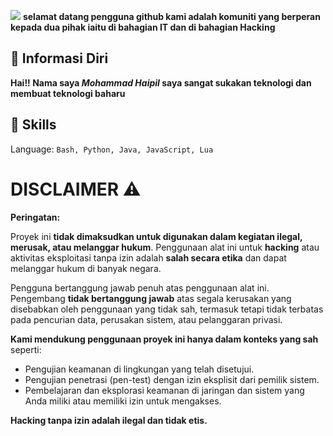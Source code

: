 ![](https://i.imgur.com/AYw9WBL.png)
**selamat datang pengguna github kami adalah komuniti yang berperan kepada dua pihak iaitu di bahagian IT dan di bahagian Hacking**
## 👤 Informasi Diri
**Hai!! Nama saya *Mohammad Haipil* saya sangat sukakan teknologi dan membuat teknologi baharu**
## 🚀 Skills
Language: `Bash, Python, Java, JavaScript, Lua`

# DISCLAIMER ⚠️

**Peringatan:**

Proyek ini **tidak dimaksudkan untuk digunakan dalam kegiatan ilegal, merusak, atau melanggar hukum**. Penggunaan alat ini untuk **hacking** atau aktivitas eksploitasi tanpa izin adalah **salah secara etika** dan dapat melanggar hukum di banyak negara.

Pengguna bertanggung jawab penuh atas penggunaan alat ini. Pengembang **tidak bertanggung jawab** atas segala kerusakan yang disebabkan oleh penggunaan yang tidak sah, termasuk tetapi tidak terbatas pada pencurian data, perusakan sistem, atau pelanggaran privasi.

**Kami mendukung penggunaan proyek ini hanya dalam konteks yang sah** seperti:
- Pengujian keamanan di lingkungan yang telah disetujui.
- Pengujian penetrasi (pen-test) dengan izin eksplisit dari pemilik sistem.
- Pembelajaran dan eksplorasi keamanan di jaringan dan sistem yang Anda miliki atau memiliki izin untuk mengakses.

**Hacking tanpa izin adalah ilegal dan tidak etis.**
